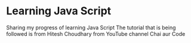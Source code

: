 # Learning Java Script
Sharing my progress of learning Java Script 
The tutorial that is being followed is from Hitesh Choudhary from YouTube channel Chai aur Code
